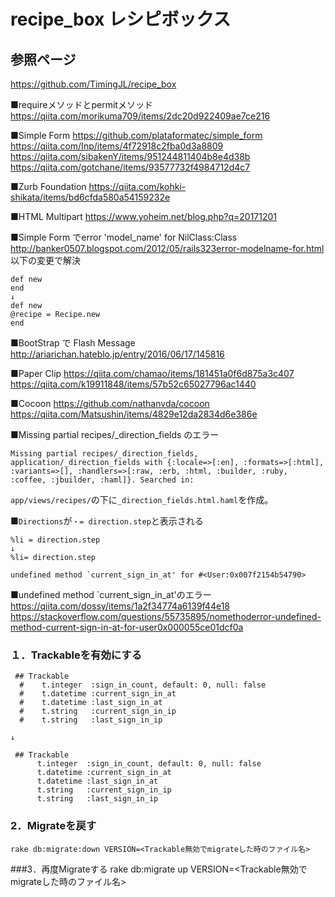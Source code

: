 # recipe_box レシピボックス

## 参照ページ
https://github.com/TimingJL/recipe_box

■requireメソッドとpermitメソッド
https://qiita.com/morikuma709/items/2dc20d922409ae7ce216

■Simple Form
https://github.com/plataformatec/simple_form
https://qiita.com/Inp/items/4f72918c2fba0d3a8809
https://qiita.com/sibakenY/items/951244811404b8e4d38b
https://qiita.com/gotchane/items/93577732f4984712d4c7

■Zurb Foundation
https://qiita.com/kohki-shikata/items/bd6cfda580a54159232e

■HTML Multipart
https://www.yoheim.net/blog.php?q=20171201


■Simple Form でerror 'model_name' for NilClass:Class
http://banker0507.blogspot.com/2012/05/rails323error-modelname-for.html
以下の変更で解決
```
def new
end
↓
def new
@recipe = Recipe.new
end
```

■BootStrap で Flash Message
http://ariarichan.hateblo.jp/entry/2016/06/17/145816

■Paper Clip
https://qiita.com/chamao/items/181451a0f6d875a3c407
https://qiita.com/k19911848/items/57b52c65027796ac1440

■Cocoon
https://github.com/nathanvda/cocoon
https://qiita.com/Matsushin/items/4829e12da2834d6e386e

■Missing partial recipes/_direction_fields のエラー
```
Missing partial recipes/_direction_fields, application/_direction_fields with {:locale=>[:en], :formats=>[:html], :variants=>[], :handlers=>[:raw, :erb, :html, :builder, :ruby, :coffee, :jbuilder, :haml]}. Searched in:
```

`app/views/recipes/`の下に`_direction_fields.html.haml`を作成。


■`Directions`が`・= direction.step`と表示される
```
%li = direction.step
↓
%li= direction.step
```


```
undefined method `current_sign_in_at' for #<User:0x007f2154b54790>
```

■undefined method `current_sign_in_at'のエラー
https://qiita.com/dossy/items/1a2f34774a6139f44e18
https://stackoverflow.com/questions/55735895/nomethoderror-undefined-method-current-sign-in-at-for-user0x000055ce01dcf0a

### １．Trackableを有効にする
```
 ## Trackable
  #    t.integer  :sign_in_count, default: 0, null: false
  #    t.datetime :current_sign_in_at
  #    t.datetime :last_sign_in_at
  #    t.string   :current_sign_in_ip
  #    t.string   :last_sign_in_ip

↓

 ## Trackable
      t.integer  :sign_in_count, default: 0, null: false
      t.datetime :current_sign_in_at
      t.datetime :last_sign_in_at
      t.string   :current_sign_in_ip
      t.string   :last_sign_in_ip
```

### 2．Migrateを戻す
`rake db:migrate:down VERSION=<Trackable無効でmigrateした時のファイル名>`

###3．再度Migrateする
rake db:migrate up VERSION=<Trackable無効でmigrateした時のファイル名>
